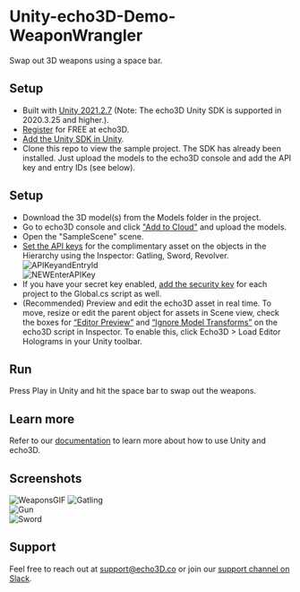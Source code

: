 # Unity-echo3D-Demo-WeaponWrangler
Swap out 3D weapons using a space bar.

## Setup
* Built with [Unity 2021.2.7](https://unity3d.com/get-unity/download/archive) (Note: The echo3D Unity SDK is supported in 2020.3.25 and higher.).
* [Register](https://www.echo3d.com/signup?utm_term={keyword}&utm_campaign=weapons_tutorial&utm_source=medium&utm_medium=blog) for FREE at echo3D.
* [Add the Unity SDK in Unity](https://docs.echo3d.com/unity/installation).
* Clone this repo to view the sample project. The SDK has already been installed. Just upload the models to the echo3D console and add the API key and entry IDs (see below).

## Setup
* Download the 3D model(s) from the Models folder in the project.
* Go to echo3D console and click ["Add to Cloud"](https://docs.echo3d.co/quickstart/add-a-3d-model) and upload the models.
* Open the "SampleScene" scene.
* [Set the API keys](https://docs.echo3d.co/quickstart/access-the-console) for the complimentary asset on the objects in the Hierarchy using the Inspector: Gatling, Sword, Revolver.
<br>![APIKeyandEntryId](https://user-images.githubusercontent.com/99516371/233753895-f131b565-3a5a-4e18-862f-a6017b29f315.png)<br>
![NEWEnterAPIKey](https://user-images.githubusercontent.com/99516371/233753903-247c4b30-7b19-4810-9d39-ecfbfe161791.gif)
* If you have your secret key enabled, [add the security key](https://docs.echo3d.co/web-console/deliver-pages/security-page) for each project to the Global.cs script as well.
* (Recommended) Preview and edit the echo3D asset in real time.
To move, resize or edit the parent object for assets in Scene view, check the boxes for [“Editor Preview”](https://docs.echo3d.com/unity/hologram-script-settings#experimental-editor-preview) and [“Ignore Model Transforms”](https://docs.echo3d.com/unity/hologram-script-settings#ignore-model-transforms) on the echo3D script in Inspector. 
To enable this, click Echo3D > Load Editor Holograms in your Unity toolbar. 

## Run
Press Play in Unity and hit the space bar to swap out the weapons.

## Learn more
Refer to our [documentation](https://docs.echo3D.co/unity/) to learn more about how to use Unity and echo3D.

## Screenshots
![WeaponsGIF](https://user-images.githubusercontent.com/99516371/182254827-8e1e60b4-9e4b-4154-8491-75500e04b7c2.gif)
![Gatling](https://user-images.githubusercontent.com/99516371/182254947-a5c8b8d7-55f3-49fe-bb77-4bb1961f1243.png)<br>
![Gun](https://user-images.githubusercontent.com/99516371/182254950-e74d68bc-b7ea-4720-818f-4726816bd0d3.png)<br>
![Sword](https://user-images.githubusercontent.com/99516371/182254953-7584233a-0305-402e-931e-ee24b031e108.png)<br>

## Support
Feel free to reach out at [support@echo3D.co](mailto:support@echo3D.co) or join our [support channel on Slack](https://go.echo3D.co/join). 
